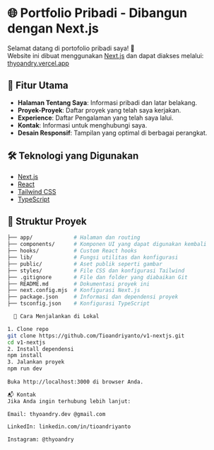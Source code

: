 # 🌐 Portfolio Pribadi - Dibangun dengan Next.js    
       
Selamat datang di portofolio pribadi saya! 🎉    
Website ini dibuat menggunakan [Next.js](https://nextjs.org/) dan dapat diakses melalui: [thyoandry.vercel.app](https://thyoandry.vercel.app)

## 🧩 Fitur Utama 

- **Halaman Tentang Saya**: Informasi pribadi dan latar belakang.
- **Proyek-Proyek**: Daftar proyek yang telah saya kerjakan.
- **Experience**: Daftar Pengalaman yang telah saya lalui.
- **Kontak**: Informasi untuk menghubungi saya.
- **Desain Responsif**: Tampilan yang optimal di berbagai perangkat.
 
## 🛠️ Teknologi yang Digunakan

- [Next.js](https://nextjs.org/)
- [React](https://reactjs.org/)
- [Tailwind CSS](https://tailwindcss.com/)
- [TypeScript](https://www.typescriptlang.org/)

## 📁 Struktur Proyek

```bash
├── app/             # Halaman dan routing
├── components/      # Komponen UI yang dapat digunakan kembali
├── hooks/           # Custom React hooks
├── lib/             # Fungsi utilitas dan konfigurasi
├── public/          # Aset publik seperti gambar
├── styles/          # File CSS dan konfigurasi Tailwind
├── .gitignore       # File dan folder yang diabaikan Git
├── README.md        # Dokumentasi proyek ini
├── next.config.mjs  # Konfigurasi Next.js
├── package.json     # Informasi dan dependensi proyek
├── tsconfig.json    # Konfigurasi TypeScript

  🚀 Cara Menjalankan di Lokal

1. Clone repo
git clone https://github.com/Tioandriyanto/v1-nextjs.git
cd v1-nextjs
2. Install dependensi
npm install
3. Jalankan proyek
npm run dev
  
Buka http://localhost:3000 di browser Anda.

📬 Kontak
Jika Anda ingin terhubung lebih lanjut:

Email: thyoandry.dev @gmail.com

LinkedIn: linkedin.com/in/tioandriyanto

Instagram: @thyoandry


